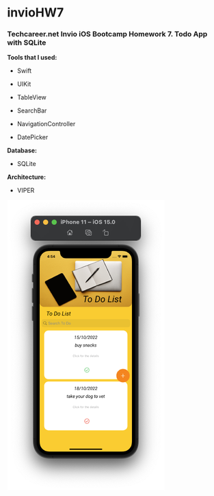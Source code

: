 # invioHW7
### Techcareer.net Invio iOS Bootcamp Homework 7. Todo App with SQLite

**Tools that I used:**

-   Swift
-   UIKit

-   TableView
-   SearchBar
-   NavigationController
-   DatePicker

**Database:**

-   SQLite

**Architecture:**

-   VIPER

![](https://github.com/sedatsamet/invioHW7/blob/main/EkranGoruntuleri/1.Anasayfa_EkranGoruntusu.png)
